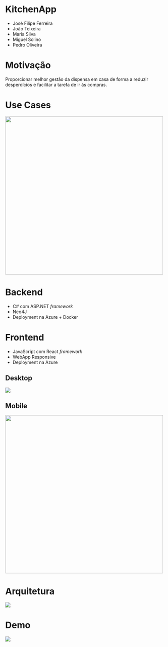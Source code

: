 # KitchenApp

* José Filipe Ferreira
* João Teixeira
* Maria Silva
* Miguel Solino
* Pedro Oliveira

# Motivação
Proporcionar melhor gestão da dispensa em casa de forma a reduzir desperdícios e
facilitar a tarefa de ir às compras.

# Use Cases
<img src="usecases.png" height="500px"/>

# Backend
* C# com ASP.NET *framework*
* Neo4J
* Deployment na Azure + Docker

# Frontend
* JavaScript com React *framework*
* WebApp Responsive
* Deployment na Azure

## Desktop
![](dashboard_pc.png)

## Mobile
<img src="login_mobile.png" height="500px" />

# Arquitetura
<img src="arquitetura.png" />

# Demo
<a href="https://kitchenapp.jff.sh/">
    <img src="fork.svg" />
</a>
